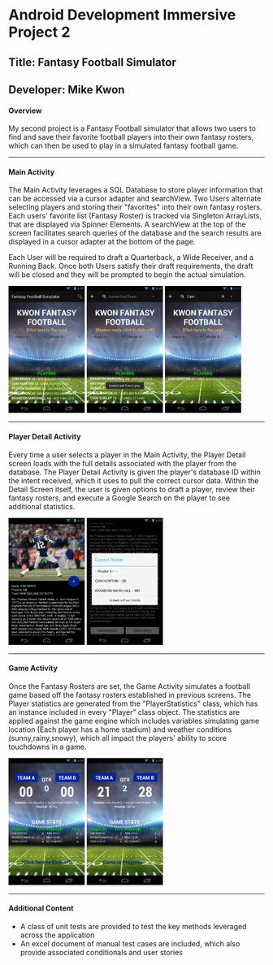 # **Android Development Immersive Project 2**
## **Title: Fantasy Football Simulator**
## **Developer: Mike Kwon**


#### Overview

My second project is a Fantasy Football simulator that allows two users to find and save their favorite football players into their own fantasy rosters, which can then be used to play in a simulated fantasy football game.

---

#### Main Activity

The Main Activity leverages a SQL Database to store player information that can be accessed via a cursor adapter and searchView.  Two Users alternate selecting players and storing their "favorites" into their own fantasy rosters.  Each users' favorite list (Fantasy Roster) is tracked via Singleton ArrayLists, that are displayed via Spinner Elements.  A searchView at the top of the screen facilitates search queries of the database and the search results are displayed in a cursor adapter at the bottom of the page.

Each User will be required to draft a Quarterback, a Wide Receiver, and a Running Back.  Once both Users satisfy their draft requirements, the draft will be closed and they will be prompted to begin the actual simulation.

<img src="Screenshots/StartPage.png" width="150" height="250">
<img src="Screenshots/StartPage2.png" width="150" height="250">
<img src="Screenshots/SearchFilter.png" width="150" height="250">

---

#### Player Detail Activity

Every time a user selects a player in the Main Activity, the Player Detail screen loads with the full details associated with the player from the database.  The Player Detail Activity is given the player's database ID within the intent received, which it uses to pull the correct cursor data.  Within the Detail Screen itself, the user is given options to draft a player, review their fantasy rosters, and execute a Google Search on the player to see additional statistics.

<img src="Screenshots/PlayerDetail1.png" width="150" height="250">
<img src="Screenshots/PlayerDetail2_CheckRoster.png" width="150" height="250">

---

#### Game Activity

Once the Fantasy Rosters are set, the Game Activity simulates a football game based off the fantasy rosters established in previous screens.  The Player statistics are generated from the "PlayerStatistics" class, which has an instance included in every "Player" class object.  The statistics are applied against the game engine which includes variables simulating game location (Each player has a home stadium) and weather conditions (sunny,rainy,snowy), which all impact the players' ability to score touchdowns in a game.

<img src="Screenshots/GamePlayScreen.png" width="150" height="250">
<img src="Screenshots/GamePlayScreen2.png" width="150" height="250">

---

#### Additional Content

* A class of unit tests are provided to test the key methods leveraged across the application
* An excel document of manual test cases are included, which also provide associated conditionals and user stories